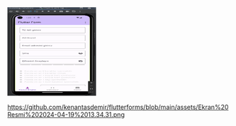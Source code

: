 <img src="https://github.com/kenantasdemir/flutterforms/blob/main/assets/Ekran Resmi 2024-04-19 13.34.31.png" height="200" width="200"/>

https://github.com/kenantasdemir/flutterforms/blob/main/assets/Ekran%20Resmi%202024-04-19%2013.34.31.png
